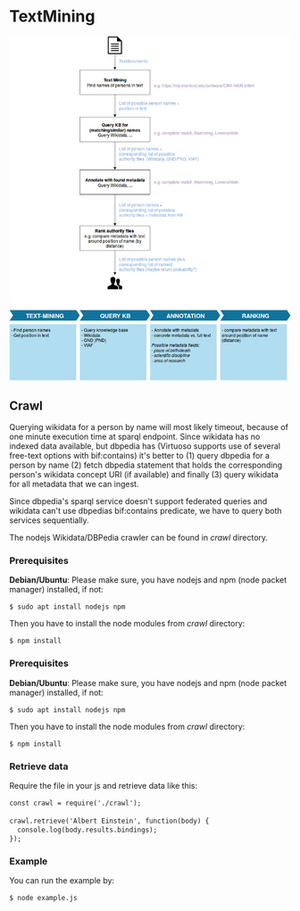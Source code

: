 # TextMining

![Process](doc/process.jpg?raw=true "Overview of process")

## Crawl
Querying wikidata for a person by name will most likely timeout, because of one minute execution time at sparql endpoint.
Since wikidata has no indexed data available, but dbpedia has (Virtuoso supports use of several free-text options with bif:contains) it's better to (1) query dbpedia for a person by name (2) fetch dbpedia statement that holds the corresponding person's wikidata concept URI (if available) and finally (3) query wikidata for all metadata that we can ingest.

Since dbpedia's sparql service doesn't support federated queries and wikidata can't use dbpedias bif:contains predicate, we have to query both services sequentially.

The nodejs Wikidata/DBPedia crawler can be found in *crawl* directory.

### Prerequisites
**Debian/Ubuntu**: Please make sure, you have nodejs and npm (node packet manager) installed, if not:

    $ sudo apt install nodejs npm

Then you have to install the node modules from *crawl* directory:

    $ npm install

### Prerequisites
**Debian/Ubuntu**: Please make sure, you have nodejs and npm (node packet manager) installed, if not:

    $ sudo apt install nodejs npm

Then you have to install the node modules from *crawl* directory:

    $ npm install

### Retrieve data
Require the file in your js and retrieve data like this:
    
    const crawl = require('./crawl');

    crawl.retrieve('Albert Einstein', function(body) {
      console.log(body.results.bindings);
    });
    
### Example
You can run the example by:
    
    $ node example.js
